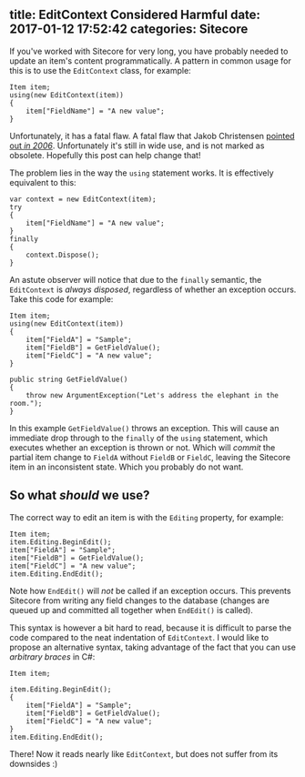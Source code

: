 title: EditContext Considered Harmful
date: 2017-01-12 17:52:42
categories: Sitecore
---

If you've worked with Sitecore for very long, you have probably needed to update an item's content programmatically. A pattern in common usage for this is to use the `EditContext` class, for example:

	Item item;
	using(new EditContext(item))
	{
		item["FieldName"] = "A new value";
	}

Unfortunately, it has a fatal flaw. A fatal flaw that Jakob Christensen [pointed out _in 2006_](http://sitecore.alexiasoft.nl/2006/04/03/new-way-of-editing-items/#comment-16). Unfortunately it's still in wide use, and is not marked as obsolete. Hopefully this post can help change that!

The problem lies in the way the `using` statement works. It is effectively equivalent to this:

	var context = new EditContext(item);
	try
	{
		item["FieldName"] = "A new value";
	}
	finally
	{
		context.Dispose();
	}

An astute observer will notice that due to the `finally` semantic, the `EditContext` is _always disposed_, regardless of whether an exception occurs. Take this code for example:

	Item item;
	using(new EditContext(item))
	{
		item["FieldA"] = "Sample";
		item["FieldB"] = GetFieldValue();
		item["FieldC"] = "A new value";
	}

	public string GetFieldValue() 
	{
		throw new ArgumentException("Let's address the elephant in the room.");
	}

In this example `GetFieldValue()` throws an exception. This will cause an immediate drop through to the `finally` of the `using` statement, which executes whether an exception is thrown or not. Which will _commit_ the partial item change to `FieldA` without `FieldB` or `FieldC`, leaving the Sitecore item in an inconsistent state. Which you probably do not want.

## So what _should_ we use?

The correct way to edit an item is with the `Editing` property, for example:

	Item item;
	item.Editing.BeginEdit();
	item["FieldA"] = "Sample";
	item["FieldB"] = GetFieldValue();
	item["FieldC"] = "A new value";
	item.Editing.EndEdit();

Note how `EndEdit()` will _not_ be called if an exception occurs. This prevents Sitecore from writing any field changes to the database (changes are queued up and committed all together when `EndEdit()` is called).

This syntax is however a bit hard to read, because it is difficult to parse the code compared to the neat indentation of `EditContext`. I would like to propose an alternative syntax, taking advantage of the fact that you can use _arbitrary braces_ in C#:

	Item item;

	item.Editing.BeginEdit();
	{
		item["FieldA"] = "Sample";
		item["FieldB"] = GetFieldValue();
		item["FieldC"] = "A new value";
	}
	item.Editing.EndEdit();

There! Now it reads nearly like `EditContext`, but does not suffer from its downsides :)